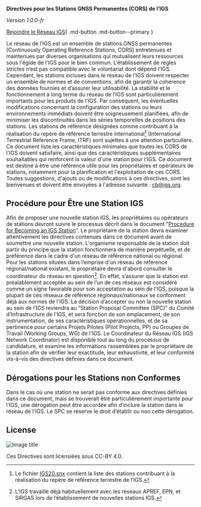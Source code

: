 **Directives pour les Stations GNSS Permanentes (CORS) de l’IGS**

*Version 1.0.0-fr*

[Rejoindre le Réseau IGS](https://igs.org/network-resources/#propose-new-site){ .md-button .md-button--primary }

Le réseau de l’IGS est un ensemble de stations GNSS permanentes (Continuously Operating Reference Stations, CORS) entretenues et maintenues par diverses organisations qui mutualisent leurs ressources sous l'égide de l'IGS pour le bien commun. L’établissement de règles strictes n’est pas compatible avec le volontariat dont dépend l'IGS. Cependant, les stations incluses dans le réseau de l’IGS doivent respecter un ensemble de normes et de conventions, afin de garantir la cohérence des données fournies et d’assurer leur utilisabilité. La stabilité et le fonctionnement à long terme du réseau de l’IGS sont particulièrement importants pour les produits de l'IGS. Par conséquent, les éventuelles modifications concernant la configuration des stations ou leurs environnements immédiats doivent être soigneusement planifiées, afin de minimiser les discontinuités dans les séries temporelles de positions des stations. Les stations de référence désignées comme contribuant à la réalisation du repère de référence terrestre international[^1] (International Terrestrial Reference Frame, ITRF) sont sujettes à une attention particulière.
Ce document liste les caractéristiques minimales que toutes les CORS de l'IGS doivent satisfaire, ainsi que des caractéristiques supplémentaires souhaitables qui renforcent la valeur d'une station pour l'IGS. Ce document est destiné à être une référence utile pour les propriétaires et opérateurs de stations, notamment pour la planification et l'exploitation de ces CORS. Toutes suggestions, d'ajouts ou de modifications à ces directives, sont les bienvenues et doivent être envoyées à l'adresse suivante : [cb@igs.org](mailto:cb@igs.org).

## Procédure pour Être une Station IGS

Afin de proposer une nouvelle station IGS, les propriétaires ou opérateurs de stations devront suivre le processus décrit dans le document "[Procedure for Becoming an IGS Station](https://files.igs.org/pub/resource/guidelines/Procedure_for_Becoming_an_IGS_Station.pdf)". Le propriétaire de la station devra examiner attentivement les directives contenues dans ce document avant de soumettre une nouvelle station. L'organisme responsable de la station doit partir du principe que la station fonctionnera de manière perpétuelle, et de préférence dans le cadre d'un réseau de référence national ou régional. Pour les stations situées dans l’emprise d'un réseau de référence régional/national existant, le propriétaire devra d'abord consulter le coordinateur du réseau en question[^2]. En effet, s’assurer que la station est préalablement acceptée au sein de l’un de ces réseaux est considéré comme un signe favorable pour son acceptation au sein de l'IGS, puisque la plupart de ces réseaux de référence régionaux/nationaux se conforment déjà aux normes de l'IGS. La décision d’accepter ou non la nouvelle station au sein de l’IGS reviendra au “Station Proposal Committee (SPC)” du Comité d'Infrastructure de l'IGS, et sera fonction de son emplacement, de son instrumentation, de ses caractéristiques opérationnelles, et de sa pertinence pour certains Projets Pilotes (Pilot Projects, PP) ou Groupes de Travail (Working Groups, WG) de l'IGS.
Le Coordinateur du Réseau IGS (IGS Network Coordinator) est disponible tout au long du processus de candidature, et examine les informations rassemblées par le propriétaire de la station afin de vérifier leur exactitude, leur exhaustivité, et leur conformité vis-à-vis des directives définies dans ce document.

## Dérogations pour les Stations non Conformes

Dans le cas où une station ne serait pas conforme aux directives définies dans ce document, mais se trouverait être particulièrement importante pour l'IGS, une dérogation peut être accordée afin d’inclure la station dans le réseau de l'IGS. Le SPC se réserve le droit d’établir ou non cette dérogation.

## License

![Image title](assets/images/ccby40.png)

Ces Directives sont licensiées sous CC-BY 4.0.

[^1]: Le fichier [IGS20.snx](ftp://igs-rf.ign.fr/pub/IGS20/IGS20.snx.gz) contient la liste des stations contribuant à la réalisation du repère de référence terrestre de l’IGS.
[^2]: L’IGS travaille déjà habituellement avec les réseaux APREF, EPN, et SIRGAS lors de l’établissement de nouvelles stations IGS.
